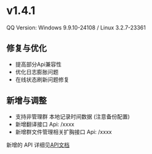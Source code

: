 # v1.4.1

QQ Version: Windows 9.9.10-24108 / Linux 3.2.7-23361

## 修复与优化
* 提高部分Api兼容性
* 优化日志膨胀问题
* 在线状态刷新问题修复
## 新增与调整
* 支持非管理群 本地记录时间数据 (注意备份配置)
* 新增翻译接口 Api: /xxxx
* 新增群文件管理相关扩胸接口 Api: /xxxx

新增的 API 详细见[API文档](https://napneko.github.io/zh-CN/develop/extends_api)
